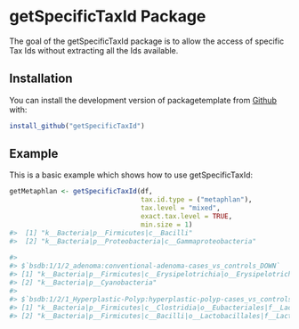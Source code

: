 
<!-- README.md is generated from README.Rmd. Please edit that file -->

# getSpecificTaxId Package

<!-- badges: start -->
<!-- badges: end -->

The goal of the getSpecificTaxId package is to allow the access of specific Tax Ids without extracting all the Ids available.
## Installation

You can install the development version of packagetemplate from
[Github](https://github.com) with:

``` r
install_github("getSpecificTaxId")
```

## Example

This is a basic example which shows how to use getSpecificTaxId:

``` r
getMetaphlan <- getSpecificTaxId(df,
                                 tax.id.type = ("metaphlan"),
                                 tax.level = "mixed",
                                 exact.tax.level = TRUE,
                                 min.size = 1)
#>  [1] "k__Bacteria|p__Firmicutes|c__Bacilli"                                                                                        
#>  [2] "k__Bacteria|p__Proteobacteria|c__Gammaproteobacteria"                                                                        
                                                          
#> 
#> $`bsdb:1/1/2_adenoma:conventional-adenoma-cases_vs_controls_DOWN`
#> [1] "k__Bacteria|p__Firmicutes|c__Erysipelotrichia|o__Erysipelotrichales|f__Coprobacillaceae|g__Coprobacillus"
#> [2] "k__Bacteria|p__Cyanobacteria"                                                                            
#> 
#> $`bsdb:1/2/1_Hyperplastic-Polyp:hyperplastic-polyp-cases_vs_controls_UP`
#> [1] "k__Bacteria|p__Firmicutes|c__Clostridia|o__Eubacteriales|f__Lachnospiraceae|g__Anaerostipes"                                 
#> [2] "k__Bacteria|p__Firmicutes|c__Bacilli|o__Lactobacillales|f__Lactobacillaceae|g__Lacticaseibacillus|s__Lacticaseibacillus zeae"
```
